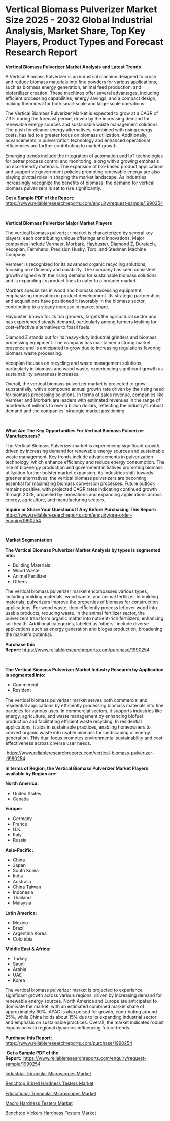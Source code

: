 <p><h1>Vertical Biomass Pulverizer Market Size 2025 - 2032 Global Industrial Analysis, Market Share, Top Key Players, Product Types and Forecast Research Report</h1></p><p><strong>Vertical Biomass Pulverizer Market Analysis and Latest Trends</strong></p>
<p><p>A Vertical Biomass Pulverizer is an industrial machine designed to crush and reduce biomass materials into fine powders for various applications, such as biomass energy generation, animal feed production, and biofertilizer creation. These machines offer several advantages, including efficient processing capabilities, energy savings, and a compact design, making them ideal for both small-scale and large-scale operations.</p><p>The Vertical Biomass Pulverizer Market is expected to grow at a CAGR of 7.3% during the forecast period, driven by the increasing demand for renewable energy sources and sustainable waste management solutions. The push for cleaner energy alternatives, combined with rising energy costs, has led to a greater focus on biomass utilization. Additionally, advancements in pulverization technology and enhanced operational efficiencies are further contributing to market growth.</p><p>Emerging trends include the integration of automation and IoT technologies for better process control and monitoring, along with a growing emphasis on eco-friendly materials. The expansion of bio-based product applications and supportive government policies promoting renewable energy are also playing pivotal roles in shaping the market landscape. As industries increasingly recognize the benefits of biomass, the demand for vertical biomass pulverizers is set to rise significantly.</p></p>
<p><strong>Get a Sample PDF of the Report:&nbsp;</strong> <a href="https://www.reliableresearchreports.com/enquiry/request-sample/1990254?utm_campaign=24&utm_medium=2&utm_source=Github&utm_content=ia&utm_term=02032025&utm_id=vertical-biomass-pulverizer">https://www.reliableresearchreports.com/enquiry/request-sample/1990254</a></p>
<p>&nbsp;</p>
<p><strong>Vertical Biomass Pulverizer Major Market Players</strong></p>
<p><p>The vertical biomass pulverizer market is characterized by several key players, each contributing unique offerings and innovations. Major companies include Vermeer, Morbark, Haybuster, Diamond Z, Duratech, Vecoplan, Farmhand, Precision Husky, Toro, and Stedman Machine Company. </p><p>Vermeer is recognized for its advanced organic recycling solutions, focusing on efficiency and durability. The company has seen consistent growth aligned with the rising demand for sustainable biomass solutions and is expanding its product lines to cater to a broader market. </p><p>Morbark specializes in wood and biomass processing equipment, emphasizing innovation in product development. Its strategic partnerships and acquisitions have positioned it favorably in the biomass sector, contributing to a steady increase in market share. </p><p>Haybuster, known for its tub grinders, targets the agricultural sector and has experienced steady demand, particularly among farmers looking for cost-effective alternatives to fossil fuels. </p><p>Diamond Z stands out for its heavy-duty industrial grinders and biomass processing equipment. The company has maintained a strong market presence and is anticipated to grow due to increasing regulations favoring biomass waste processing. </p><p>Vecoplan focuses on recycling and waste management solutions, particularly in biomass and wood waste, experiencing significant growth as sustainability awareness increases. </p><p>Overall, the vertical biomass pulverizer market is projected to grow substantially, with a compound annual growth rate driven by the rising need for biomass processing solutions. In terms of sales revenue, companies like Vermeer and Morbark are leaders with estimated revenues in the range of hundreds of millions to over a billion dollars, reflecting the industry's robust demand and the companies' strategic market positioning.</p></p>
<p>&nbsp;</p>
<p><strong>What Are The Key Opportunities For Vertical Biomass Pulverizer Manufacturers?</strong></p>
<p><p>The Vertical Biomass Pulverizer market is experiencing significant growth, driven by increasing demand for renewable energy sources and sustainable waste management. Key trends include advancements in pulverization technology, which enhance efficiency and reduce energy consumption. The rise of bioenergy production and government initiatives promoting biomass utilization further bolster market expansion. As industries shift towards greener alternatives, the vertical biomass pulverizers are becoming essential for maximizing biomass conversion processes. Future outlook remains positive, with projected CAGR rates indicating continued growth through 2028, propelled by innovations and expanding applications across energy, agriculture, and manufacturing sectors.</p></p>
<p><strong>Inquire or Share Your Questions If Any Before Purchasing This Report:</strong> <a href="https://www.reliableresearchreports.com/enquiry/pre-order-enquiry/1990254?utm_campaign=24&utm_medium=2&utm_source=Github&utm_content=ia&utm_term=02032025&utm_id=vertical-biomass-pulverizer">https://www.reliableresearchreports.com/enquiry/pre-order-enquiry/1990254</a></p>
<p>&nbsp;</p>
<p><strong>Market Segmentation</strong></p>
<p><strong>The Vertical Biomass Pulverizer Market Analysis by types is segmented into:</strong></p>
<p><ul><li>Building Materials</li><li>Wood Waste</li><li>Animal Fertilizer</li><li>Others</li></ul></p>
<p><p>The vertical biomass pulverizer market encompasses various types, including building materials, wood waste, and animal fertilizer. In building materials, pulverizers improve the properties of biomass for construction applications. For wood waste, they efficiently process leftover wood into usable products, reducing waste. In the animal fertilizer sector, the pulverizers transform organic matter into nutrient-rich fertilizers, enhancing soil health. Additional categories, labeled as 'others,' include diverse applications such as energy generation and biogas production, broadening the market's potential.</p></p>
<p><strong>Purchase this Report:&nbsp;</strong><a href="https://www.reliableresearchreports.com/purchase/1990254?utm_campaign=24&utm_medium=2&utm_source=Github&utm_content=ia&utm_term=02032025&utm_id=vertical-biomass-pulverizer">https://www.reliableresearchreports.com/purchase/1990254</a></p>
<p>&nbsp;</p>
<p><strong>The Vertical Biomass Pulverizer Market Industry Research by Application is segmented into:</strong></p>
<p><ul><li>Commercial</li><li>Resident</li></ul></p>
<p><p>The vertical biomass pulverizer market serves both commercial and residential applications by efficiently processing biomass materials into fine particles for various uses. In commercial sectors, it supports industries like energy, agriculture, and waste management by enhancing biofuel production and facilitating efficient waste recycling. In residential applications, it aids in sustainable practices, enabling homeowners to convert organic waste into usable biomass for landscaping or energy generation. This dual focus promotes environmental sustainability and cost-effectiveness across diverse user needs.</p></p>
<p><a href="https://www.reliableresearchreports.com/vertical-biomass-pulverizer-r1990254?utm_campaign=24&utm_medium=2&utm_source=Github&utm_content=ia&utm_term=02032025&utm_id=vertical-biomass-pulverizer">&nbsp;https://www.reliableresearchreports.com/vertical-biomass-pulverizer-r1990254</a></p>
<p><strong>In terms of Region, the Vertical Biomass Pulverizer Market Players available by Region are:</strong></p>
<p>
    <p> <strong> North America: </strong>
        <ul>
            <li>United States</li>
            <li>Canada</li>
        </ul>
        </p> 
    <p> <strong> Europe: </strong>
        <ul>
            <li>Germany</li>
            <li>France</li>
            <li>U.K.</li>
            <li>Italy</li>
            <li>Russia</li>
        </ul>
        </p> 
    <p> <strong> Asia-Pacific: </strong>
        <ul>
            <li>China</li>
            <li>Japan</li>
            <li>South Korea</li>
            <li>India</li>
            <li>Australia</li>
            <li>China Taiwan</li>
            <li>Indonesia</li>
            <li>Thailand</li>
            <li>Malaysia</li>
        </ul>
        </p> 
    <p> <strong> Latin America: </strong>
        <ul>
            <li>Mexico</li>
            <li>Brazil</li>
            <li>Argentina Korea</li>
            <li>Colombia</li>
        </ul>
        </p> 
    <p> <strong> Middle East & Africa: </strong>
        <ul>
            <li>Turkey</li>
            <li>Saudi</li>
            <li>Arabia</li>
            <li>UAE</li>
            <li>Korea</li>
        </ul>
    </p>
    </p>
<p><p>The vertical biomass pulverizer market is projected to experience significant growth across various regions, driven by increasing demand for renewable energy sources. North America and Europe are anticipated to dominate the market, with an estimated combined market share of approximately 60%. APAC is also poised for growth, contributing around 25%, while China holds about 15% due to its expanding industrial sector and emphasis on sustainable practices. Overall, the market indicates robust expansion with regional dynamics influencing future trends.</p></p>
<p><strong>Purchase this Report: </strong><a href="https://www.reliableresearchreports.com/purchase/1990254?utm_campaign=24&utm_medium=2&utm_source=Github&utm_content=ia&utm_term=02032025&utm_id=vertical-biomass-pulverizer">https://www.reliableresearchreports.com/purchase/1990254</a></p>
<p>&nbsp;<strong>Get a Sample PDF of the Report:&nbsp;&nbsp;</strong><a href="https://www.reliableresearchreports.com/enquiry/request-sample/1990254?utm_campaign=24&utm_medium=2&utm_source=Github&utm_content=ia&utm_term=02032025&utm_id=vertical-biomass-pulverizer">https://www.reliableresearchreports.com/enquiry/request-sample/1990254</a></p>
<p><strong></strong></p>
<p><p><a href="https://github.com/deyniphytic/Market-Research-Report-List-1/blob/main/industrial-trinocular-microscopes-market.md?utm_campaign=24&utm_medium=2&utm_source=Github&utm_content=ia&utm_term=02032025&utm_id=vertical-biomass-pulverizer">Industrial Trinocular Microscopes Market</a></p><p><a href="https://github.com/saoneubeh8/Market-Research-Report-List-1/blob/main/benchtop-brinell-hardness-testers-market.md?utm_campaign=24&utm_medium=2&utm_source=Github&utm_content=ia&utm_term=02032025&utm_id=vertical-biomass-pulverizer">Benchtop Brinell Hardness Testers Market</a></p><p><a href="https://github.com/haaszgettre6/Market-Research-Report-List-1/blob/main/educational-trinocular-microscopes-market.md?utm_campaign=24&utm_medium=2&utm_source=Github&utm_content=ia&utm_term=02032025&utm_id=vertical-biomass-pulverizer">Educational Trinocular Microscopes Market</a></p><p><a href="https://github.com/mohmodsiason/Market-Research-Report-List-1/blob/main/macro-hardness-testers-market.md?utm_campaign=24&utm_medium=2&utm_source=Github&utm_content=ia&utm_term=02032025&utm_id=vertical-biomass-pulverizer">Macro Hardness Testers Market</a></p><p><a href="https://github.com/anggigpps/Market-Research-Report-List-1/blob/main/benchtop-vickers-hardness-testers-market.md?utm_campaign=24&utm_medium=2&utm_source=Github&utm_content=ia&utm_term=02032025&utm_id=vertical-biomass-pulverizer">Benchtop Vickers Hardness Testers Market</a></p></p>